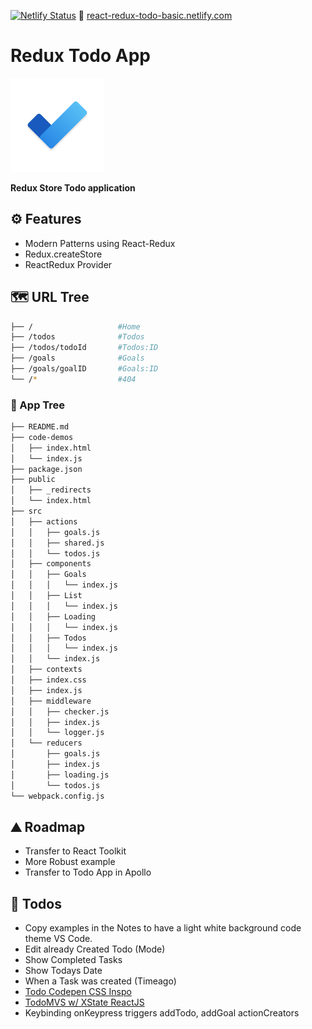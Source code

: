 [![Netlify Status](https://api.netlify.com/api/v1/badges/d56e4b2f-0796-43ab-8f4e-419b63d6ab6e/deploy-status)](https://app.netlify.com/sites/react-redux-todo-basic/deploys)
🔗 [react-redux-todo-basic.netlify.com](https://react-redux-todo-basic.netlify.app)

# Redux Todo App

<img src="https://raw.githubusercontent.com/moisestech/redux-store/master/public/assets/todos.png" width="150px"/>

**Redux Store Todo application**

## ⚙ Features

- Modern Patterns using React-Redux
- Redux.createStore
- ReactRedux Provider

## 🗺 URL Tree

```bash
├── /                   #Home
├── /todos              #Todos
├── /todos/todoId       #Todos:ID
├── /goals              #Goals
├── /goals/goalID       #Goals:ID
└── /*                  #404
```

### 🌿 App Tree

```bash
├── README.md
├── code-demos
│   ├── index.html
│   └── index.js
├── package.json
├── public
│   ├── _redirects
│   └── index.html
├── src
│   ├── actions
│   │   ├── goals.js
│   │   ├── shared.js
│   │   └── todos.js
│   ├── components
│   │   ├── Goals
│   │   │   └── index.js
│   │   ├── List
│   │   │   └── index.js
│   │   ├── Loading
│   │   │   └── index.js
│   │   ├── Todos
│   │   │   └── index.js
│   │   └── index.js
│   ├── contexts
│   ├── index.css
│   ├── index.js
│   ├── middleware
│   │   ├── checker.js
│   │   ├── index.js
│   │   └── logger.js
│   └── reducers
│       ├── goals.js
│       ├── index.js
│       ├── loading.js
│       └── todos.js
└── webpack.config.js
```

## ⛰️ Roadmap

- Transfer to React Toolkit
- More Robust example
- Transfer to Todo App in Apollo

## 📝 Todos

- Copy examples in the Notes to have a light white background code theme VS Code.
- Edit already Created Todo (Mode)
- Show Completed Tasks
- Show Todays Date
- When a Task was created (Timeago)
- [Todo Codepen CSS Inspo](https://codepen.io/franklynroth/pen/ZYeaBd)
- [TodoMVS w/ XState ReactJS](https://xstate.js.org/docs/examples/todomvc.html#todomvc-with-react)
- Keybinding onKeypress triggers addTodo, addGoal actionCreators
